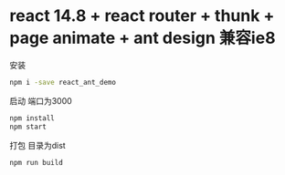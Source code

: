 # react 14.8 + react router + thunk + page animate + ant design 兼容ie8
安装
```sh
npm i -save react_ant_demo
```
启动 端口为3000
```sh
npm install
npm start
```
打包 目录为dist
```sh
npm run build
```
